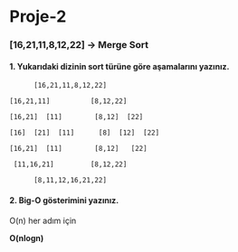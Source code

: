# Proje-2
### [16,21,11,8,12,22] -> Merge Sort

#### 1. Yukarıdaki dizinin sort türüne göre aşamalarını yazınız.
   
          [16,21,11,8,12,22]

    [16,21,11]          [8,12,22]
    
    [16,21]  [11]        [8,12]  [22]
   
    [16]  [21]  [11]      [8]  [12]  [22] 
   
    [16,21]  [11]        [8,12]   [22]
    
     [11,16,21]         [8,12,22]
    
          [8,11,12,16,21,22]
          
#### 2. Big-O gösterimini yazınız.

O(n) her adım için

 **O(nlogn)**
